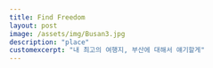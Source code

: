 ```yaml
---
title: Find Freedom
layout: post
image: /assets/img/Busan3.jpg
description: "place"
customexcerpt: "내 최고의 여행지, 부산에 대해서 얘기할게"
---
```


